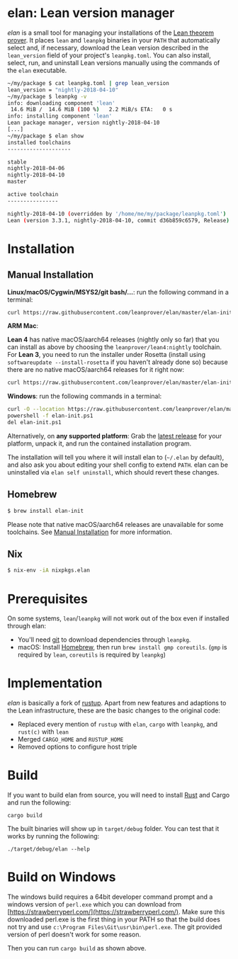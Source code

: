 # elan: Lean version manager

*elan* is a small tool for managing your installations of the [Lean theorem prover](https://leanprover.github.io). It places `lean` and `leanpkg` binaries in your `PATH` that automatically select and, if necessary, download the Lean version described in the `lean_version` field of your project's `leanpkg.toml`.
You can also install, select, run, and uninstall Lean versions manually using the commands of the `elan` executable.

```bash
~/my/package $ cat leanpkg.toml | grep lean_version
lean_version = "nightly-2018-04-10"
~/my/package $ leanpkg -v
info: downloading component 'lean'
 14.6 MiB /  14.6 MiB (100 %)   2.2 MiB/s ETA:   0 s
info: installing component 'lean'
Lean package manager, version nightly-2018-04-10
[...]
~/my/package $ elan show
installed toolchains
--------------------

stable
nightly-2018-04-06
nightly-2018-04-10
master

active toolchain
----------------

nightly-2018-04-10 (overridden by '/home/me/my/package/leanpkg.toml')
Lean (version 3.3.1, nightly-2018-04-10, commit d36b859c6579, Release)
```

# Installation

## Manual Installation

**Linux/macOS/Cygwin/MSYS2/git bash/...**: run the following command in a terminal:

```bash
curl https://raw.githubusercontent.com/leanprover/elan/master/elan-init.sh -sSf | sh
```

**ARM Mac**:

**Lean 4** has native macOS/aarch64 releases (nightly only so far) that you can install as above by choosing the `leanprover/lean4:nightly` toolchain. For **Lean 3**, you need to run the installer under Rosetta (install using `softwareupdate --install-rosetta` if you haven't already done so) because there are no native macOS/aarch64 releases for it right now:

```bash
curl https://raw.githubusercontent.com/leanprover/elan/master/elan-init.sh -sSf | arch -x86_64 sh
```

**Windows**: run the following commands in a terminal:
```bash
curl -O --location https://raw.githubusercontent.com/leanprover/elan/master/elan-init.ps1
powershell -f elan-init.ps1
del elan-init.ps1
```

Alternatively, on **any supported platform**: Grab the [latest release](https://github.com/leanprover/elan/releases/latest) for your platform, unpack it, and run the contained installation program.

The installation will tell you where it will install elan to (`~/.elan` by default), and also ask you about editing your shell config to extend `PATH`. elan can be uninstalled via `elan self uninstall`, which should revert these changes.

## Homebrew

```bash
$ brew install elan-init
```

Please note that native macOS/aarch64 releases are unavailable for some toolchains. See [Manual Installation](#manual-installation) for more information.

## Nix

```bash
$ nix-env -iA nixpkgs.elan
```

# Prerequisites

On some systems, `lean`/`leanpkg` will not work out of the box even if installed through elan:

* You'll need [git](https://git-scm.com/download) to download dependencies through `leanpkg`.
* macOS: Install [Homebrew](https://brew.sh/), then run `brew install gmp coreutils`.
  (`gmp` is required by `lean`, `coreutils` is required by `leanpkg`)

# Implementation

*elan* is basically a fork of [rustup](https://github.com/rust-lang-nursery/rustup.rs). Apart from new features and adaptions to the Lean infrastructure, these are the basic changes to the original code:

* Replaced every mention of `rustup` with `elan`, `cargo` with `leanpkg`, and `rust(c)` with `lean`
* Merged `CARGO_HOME` and `RUSTUP_HOME`
* Removed options to configure host triple

# Build

If you want to build elan from source, you will need to install [Rust](https://www.rust-lang.org/tools/install) and
Cargo and run the following:

```
cargo build
```

The built binaries will show up in `target/debug` folder.  You can test that it works by running the following:

```
./target/debug/elan --help
```

# Build on Windows

The windows build requires a 64bit developer command prompt and a windows version of `perl.exe` which you can download
from [https://strawberryperl.com/](https://strawberryperl.com/). Make sure this downloaded perl.exe is the first thing
in your PATH so that the build does not try and use `c:\Program Files\Git\usr\bin\perl.exe`. The git provided version of
perl doesn't work for some reason.

Then you can run `cargo build` as shown above.
